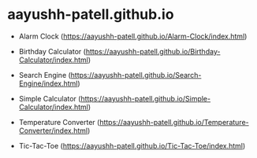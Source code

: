 # aayushh-patell.github.io

- Alarm Clock (https://aayushh-patell.github.io/Alarm-Clock/index.html)

- Birthday Calculator (https://aayushh-patell.github.io/Birthday-Calculator/index.html)

- Search Engine (https://aayushh-patell.github.io/Search-Engine/index.html)

- Simple Calculator (https://aayushh-patell.github.io/Simple-Calculator/index.html)

- Temperature Converter (https://aayushh-patell.github.io/Temperature-Converter/index.html)

- Tic-Tac-Toe (https://aayushh-patell.github.io/Tic-Tac-Toe/index.html)

